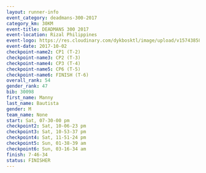 ```yaml
---
layout: runner-info 
event_category: deadmans-300-2017 
category_km: 30KM 
event-title: DEADMANS 300 2017 
event-location: Rizal Philippines 
event-logo: https://res.cloudinary.com/dykbosktl/image/upload/v1574385898/Logo/2017-DM300-Logo_ljecaw.jpg 
event-date: 2017-10-02 
checkpoint-name2: CP1 (T-2) 
checkpoint-name3: CP2 (T-3) 
checkpoint-name4: CP3 (T-4) 
checkpoint-name5: CP6 (T-5) 
checkpoint-name6: FINISH (T-6) 
overall_rank: 54
gender_rank: 47
bib: 30098
first_name: Manny
last_name: Bautista
gender: M
team_name: None
start: Sat, 07-30-00 pm
checkpoint2: Sat, 10-06-23 pm
checkpoint3: Sat, 10-53-37 pm
checkpoint4: Sat, 11-51-24 pm
checkpoint5: Sun, 01-38-39 am
checkpoint6: Sun, 03-16-34 am
finish: 7-46-34
status: FINISHER
---
```

